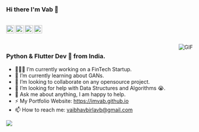 ### Hi there I'm Vab 👋
<br/>
<a href="https://twitter.com/immvab">
  <img align="left" alt="Vaibhav's Twitter" width="22px" src="https://cdn.jsdelivr.net/npm/simple-icons@v3/icons/twitter.svg" />
</a>
<a href="https://www.linkedin.com/in/vaibhav-birla-960412b7">
  <img align="left" alt="Vaibhav's LinkdeIN" width="22px" src="https://cdn.jsdelivr.net/npm/simple-icons@v3/icons/linkedin.svg" />
</a>
<a href="https://medium.com/@imvab">
  <img align="left" alt="Vaibhav's Medium" width="22px" src="https://cdn.jsdelivr.net/npm/simple-icons@v3/icons/medium.svg" />
</a>
<a href="https://kaggle.com/immvab">
  <img align="left" alt="Vaibhav's Kaggle" width="22px" src="https://cdn.jsdelivr.net/npm/simple-icons@3.1.0/icons/kaggle.svg" />
</a>
<br />
<br></br>

<img align="right" alt="GIF" src="https://media.giphy.com/media/1XCcD9VLQZ2Io/giphy.gif" />

### Python & Flutter Dev 🚀 from India.
- 👨🏽‍💻 I’m currently working on a FinTech Startup.
- 🌱 I’m currently learning about GANs.
- 👯 I’m looking to collaborate on any opensource project.
- 🤔 I’m looking for help with Data Structures and Algorithms 😭.
- 💬 Ask me about anything, I am happy to help.
- ⚡️ My Portfolio Website: https://imvab.github.io
- 📫 How to reach me: vaibhavbirlavb@gmail.com
<!-- 📝[Resume](https://drive.google.com/file/d/1TIgJ7rDBUYSkbs_QNcIEttJ5BFaIW3nn/view)-->

![](https://badges.pufler.dev/visits/imvab/imvab)
